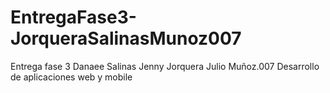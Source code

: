 # EntregaFase3-JorqueraSalinasMunoz007
Entrega fase 3 Danaee Salinas Jenny Jorquera Julio Muñoz.007 Desarrollo de aplicaciones web y mobile
